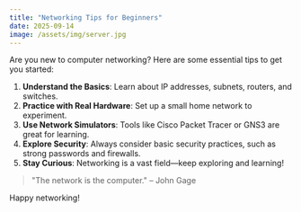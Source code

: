 ```yaml
---
title: "Networking Tips for Beginners"
date: 2025-09-14
image: /assets/img/server.jpg
---
```


Are you new to computer networking? Here are some essential tips to get you started:

1. **Understand the Basics**: Learn about IP addresses, subnets, routers, and switches.
2. **Practice with Real Hardware**: Set up a small home network to experiment.
3. **Use Network Simulators**: Tools like Cisco Packet Tracer or GNS3 are great for learning.
4. **Explore Security**: Always consider basic security practices, such as strong passwords and firewalls.
5. **Stay Curious**: Networking is a vast field—keep exploring and learning!

> "The network is the computer." – John Gage

Happy networking!
